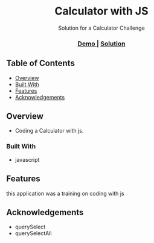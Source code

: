 
<h1 align="center">Calculator with JS</h1>

<div align="center">
   Solution for a Calculator Challenge
</div>

<div align="center">
  <h3>
    <a href="https://github.com/Ahmedhamed77/Calculator">
      Demo
    </a>
    <span> | </span>
    <a href="https://ahmedhamed77.github.io/Calculator/">
      Solution
    </a>
  </h3>
</div>

<!-- TABLE OF CONTENTS -->

## Table of Contents

- [Overview](#overview)
- [Built With](#built-with)
- [Features](#features)
- [Acknowledgements](#acknowledgements)

<!-- OVERVIEW -->

## Overview

- Coding a Calculator with js.

### Built With

<!-- This section should list any major frameworks that you built your project using. Here are a few examples.-->

- javascript


## Features

<!-- List the features of your application or follow the template. Don't share the figma file here :) -->

this application was a training on coding with js 

## Acknowledgements

<!-- This section should list any articles or add-ons/plugins that helps you to complete the project. This is optional but it will help you in the future. For exmpale -->

- querySelect
- querySelectAll

